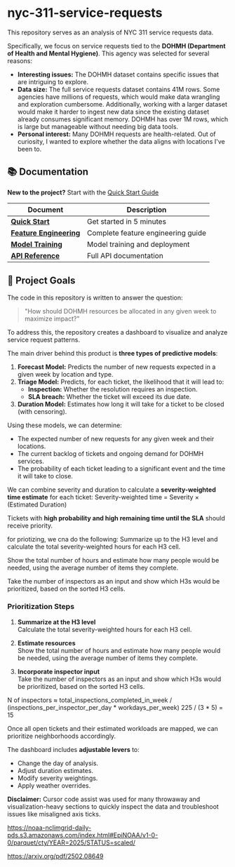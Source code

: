 # nyc-311-service-requests

This repository serves as an analysis of NYC 311 service requests data.

Specifically, we focus on service requests tied to the **DOHMH (Department of Health and Mental Hygiene)**. This agency was selected for several reasons:

- **Interesting issues:** The DOHMH dataset contains specific issues that are intriguing to explore.
- **Data size:** The full service requests dataset contains 41M rows. Some agencies have millions of requests, which would make data wrangling and exploration cumbersome. Additionally, working with a larger dataset would make it harder to ingest new data since the existing dataset already consumes significant memory. DOHMH has over 1M rows, which is large but manageable without needing big data tools.
- **Personal interest:** Many DOHMH requests are health-related. Out of curiosity, I wanted to explore whether the data aligns with locations I've been to.

## 📚 Documentation

**New to the project?** Start with the [Quick Start Guide](docs/QUICK_START.md)

| Document | Description |
|----------|-------------|
| **[Quick Start](docs/QUICK_START.md)** | Get started in 5 minutes |
| **[Feature Engineering](docs/FEATURES.md)** | Complete feature engineering guide |
| **[Model Training](docs/TRAINING.md)** | Model training and deployment |
| **[API Reference](docs/API_REFERENCE.md)** | Full API documentation |

## 🎯 Project Goals

The code in this repository is written to answer the question:

> "How should DOHMH resources be allocated in any given week to maximize impact?"

To address this, the repository creates a dashboard to visualize and analyze service request patterns.

The main driver behind this product is **three types of predictive models**:

1. **Forecast Model:** Predicts the number of new requests expected in a given week by location and type.
2. **Triage Model:** Predicts, for each ticket, the likelihood that it will lead to:
   - **Inspection:** Whether the resolution requires an inspection.
   - **SLA breach:** Whether the ticket will exceed its due date.
3. **Duration Model:** Estimates how long it will take for a ticket to be closed (with censoring).

Using these models, we can determine:

- The expected number of new requests for any given week and their locations.
- The current backlog of tickets and ongoing demand for DOHMH services.
- The probability of each ticket leading to a significant event and the time it will take to close.

We can combine severity and duration to calculate a **severity-weighted time estimate** for each ticket:
Severity-weighted time = Severity × (Estimated Duration)

Tickets with **high probability and high remaining time until the SLA** should receive priority.

for priotizing, we cna do the following:
Summarize up to the H3 level and calculate the total severity-weighted hours for each H3 cell.

Show the total number of hours and estimate how many people would be needed, using the average number of items they complete.

Take the number of inspectors as an input and show which H3s would be prioritized, based on the sorted H3 cells.

### Prioritization Steps

1. **Summarize at the H3 level**  
   Calculate the total severity-weighted hours for each H3 cell.  

2. **Estimate resources**  
   Show the total number of hours and estimate how many people would be needed, using the average number of items they complete.  

3. **Incorporate inspector input**  
   Take the number of inspectors as an input and show which H3s would be prioritized, based on the sorted H3 cells.  


N of inspectors ≈ total_inspections_completed_in_week / (inspections_per_inspector_per_day * workdays_per_week)
225 / (3 * 5) = 15

Once all open tickets and their estimated workloads are mapped, we can prioritize neighborhoods accordingly.

The dashboard includes **adjustable levers** to:

- Change the day of analysis.
- Adjust duration estimates.
- Modify severity weightings.
- Apply weather overrides.

**Disclaimer:** Cursor code assist was used for many throwaway and visualization-heavy sections to quickly inspect the data and troubleshoot issues like misaligned axis ticks.


https://noaa-nclimgrid-daily-pds.s3.amazonaws.com/index.html#EpiNOAA/v1-0-0/parquet/cty/YEAR=2025/STATUS=scaled/

https://arxiv.org/pdf/2502.08649